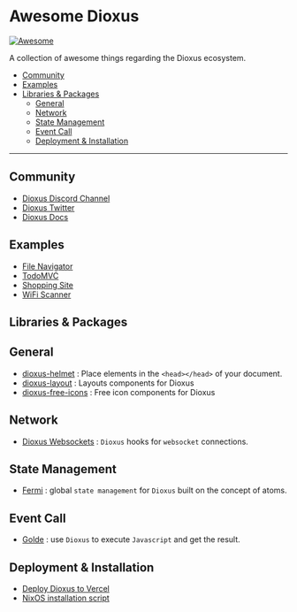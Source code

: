 # **Awesome Dioxus**
 
[![Awesome](https://cdn.rawgit.com/sindresorhus/awesome/d7305f38d29fed78fa85652e3a63e154dd8e8829/media/badge.svg)](https://github.com/sindresorhus/awesome)

A collection of awesome things regarding the Dioxus ecosystem.

- [Community](#community)
- [Examples](#examples)
- [Libraries & Packages](#libraries--packages)
  - [General](#general)
  - [Network](#network)
  - [State Management](#state-management)
  - [Event Call](#event-call)
  - [Deployment & Installation](#deployment--installation)

---

## Community

- [Dioxus Discord Channel](https://discord.gg/XgGxMSkvUM)
- [Dioxus Twitter](https://twitter.com/dioxuslabs)
- [Dioxus Docs](https://docs.rs/dioxus)

## Examples

- [File Navigator](https://github.com/DioxusLabs/example-projects/tree/master/file-explorer)
- [TodoMVC](https://github.com/DioxusLabs/example-projects/tree/master/todomvc)
- [Shopping Site](https://github.com/DioxusLabs/example-projects/tree/master/ecommerce-site)
- [WiFi Scanner](https://github.com/DioxusLabs/example-projects/tree/master/wifi-scanner)

## Libraries & Packages

## General

- [dioxus-helmet](https://github.com/saicu/dioxus-helmet) : Place elements in the `<head></head>` of your document.
- [dioxus-layout](https://gitlab.com/MAlrusayni/dioxus-layout) : Layouts components for Dioxus
- [dioxus-free-icons](https://github.com/nissy-dev/dioxus-free-icons) : Free icon components for Dioxus

## Network

- [Dioxus Websockets](https://crates.io/crates/dioxus-websocket-hooks) : `Dioxus` hooks for `websocket` connections.

## State Management

- [Fermi](https://dioxuslabs.com/guide/state/fermi.html) : global `state management` for `Dioxus` built on the concept of atoms.

## Event Call

- [Golde](https://github.com/mrxiaozhuox/golde) : use `Dioxus` to execute `Javascript` and get the result. 

## Deployment & Installation

- [Deploy Dioxus to Vercel](https://github.com/lucifer1004/dioxus-vercel-demo)
- [NixOS installation script](https://gist.github.com/FruitieX/73afe3eb15da45e0e05d5c9cf5d318fc)
